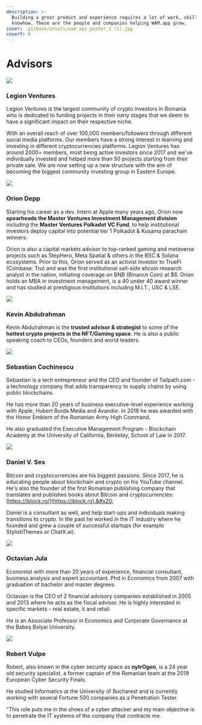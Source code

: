 ```yaml
---
description: >-
  Building a great product and experience requires a lot of work, skill and
  knowhow. These are the people and companies helping WAM.app grow.
cover: .gitbook/assets/wam_app_poster_3 (1).jpg
coverY: 0
---
```


# Advisors

![](.gitbook/assets/lv.png)

### Legion Ventures

Legion Ventures is the largest community of crypto investors in Romania who is dedicated to funding projects in their early stages that we deem to have a significant impact on their respective niche.

With an overall reach of over 100,000 members/followers through different social media platforms. Our members have a strong interest in learning and investing in different cryptocurrencies platforms. Legion Ventures has around 2000+ members, most being active investors since 2017 and we've individually invested and helped more than 50 projects starting from their private sale. We are now setting up a new structure with the aim of becoming the biggest community investing group in Eastern Europe.



![](.gitbook/assets/wam\_oriondepp.png)

### Orion Depp

Starting his career as a dev. Intern at Apple many years ago, Orion now **spearheads the Master Ventures Investment Management division** including the **Master Ventures Polkadot VC Fund**, to help institutional investors deploy capital into potential tier 1 Polkadot & Kusama parachain winners.&#x20;

Orion is also a capital markets advisor to top-ranked gaming and metaverse projects such as StepHero, Meta Spatial & others in the BSC & Solana ecosystems. Prior to this, Orion served as an activist investor to TrueFi (Coinbase: Tru) and was the first institutional sell-side altcoin research analyst in the nation, initiating coverage on BNB (Binance Coin) at $6. Orion holds an MBA in investment management, is a 40 under 40 award winner and has studied at prestigious institutions including M.I.T., USC & LSE.

![](.gitbook/assets/wam\_kevinabdulrahman.png)

### Kevin Abdulrahman

Kevin Abdulrahman is the **trusted advisor & strategist** to some of the **hottest crypto projects in the NFT/Gaming space**. He is also a public speaking coach to CEOs, founders and world leaders.

![](.gitbook/assets/sebcochinescu.png)

### Sebastian Cochinescu

Sebastian is a tech entrepreneur and the CEO and founder of Tailpath.com - a technology company that adds transparency to supply chains by using public blockchains.

He has more than 20 years of business executive-level experience working with Apple, Hubert Burda Media and Avandor. In 2018 he was awarded with the Honor Emblem of the Romanian Army High Command.

He also graduated the Executive Management Program - Blockchain Academy at the University of California, Berkeley, School of Law in 2017.

![](.gitbook/assets/danielses.png)

### Daniel V. Ses

Bitcoin and cryptocurrencies are his biggest passions. Since 2017, he is educating people about blockchain and crypto on his YouTube channel. He's also the founder of the first Romanian publishing company that translates and publishes books about Bitcoin and cryptocurrencies: [https://iblock.ro/](https://iblock.ro).&#x20;

Daniel is a consultant as well, and help start-ups and individuals making transitions to crypto. In the past he worked in the IT industry where he founded and grew a couple of successful startups (for example StylishThemes or ChatX.ai).

![](.gitbook/assets/octavianjula.png)

### Octavian Jula

Economist with more than 20 years of experience, financial consultant, business analysis and expert accountant. Phd in Economics from 2007 with graduation of bachelor and master degrees.&#x20;

Octavian is the CEO of 2 financial advisory companies established in 2005 and 2013 where he acts as the fiscal advisor. He is highly interested in specific markets – real estate, it and retail.&#x20;

He is an Associate Professor in Economics and Corporate Governance at the Babeș Bolyai University.

![](.gitbook/assets/robertvulpe.png)

### Robert Vulpe

Robert, also known in the cyber security space as **nytrOgen**, is a 24 year old security specialist, a former captain of the Romanian team at the 2019 European Cyber Security Finals.&#x20;

He studied Informatics at the University of Bucharest and is currently working with several Fortune 500 companies as a Penetration Tester.

"This role puts me in the shoes of a cyber attacker and my main objective is to penetrate the IT systems of the company that contracts me.

